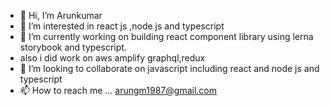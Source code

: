 - 👋 Hi, I’m Arunkumar
- 👀 I’m interested in react js ,node js and typescript
- 🌱 I’m currently working on building react component library using lerna storybook and typescript.
-    also i did work on aws amplify graphql,redux
- 💞️ I’m looking to collaborate on javascript including react and node js and typescript
- 📫 How to reach me ... arungm1987@gmail.com

<!---
arungm1987/arungm1987 is a ✨ special ✨ repository because its `README.md` (this file) appears on your GitHub profile.
You can click the Preview link to take a look at your changes.
--->
